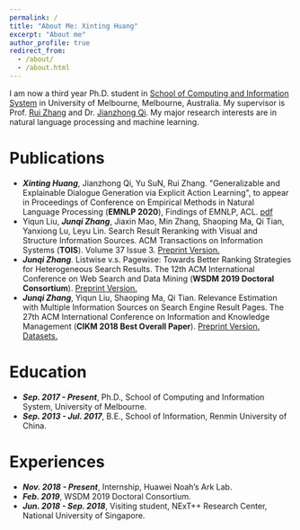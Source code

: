 ```yaml
---
permalink: /
title: "About Me: Xinting Huang"
excerpt: "About me"
author_profile: true
redirect_from: 
  - /about/
  - /about.html
---
```


I am now a third year Ph.D. student in [School of Computing and Information System](http://www.cs.tsinghua.edu.cn) in University of Melbourne, Melbourne, Australia. My supervisor is Prof. [Rui Zhang](http://www.ruizhang.info/) and Dr. [Jianzhong Qi](https://people.eng.unimelb.edu.au/jianzhongq/). My major research interests are in natural language processing and machine learning.


Publications
======
* ***Xinting Huang***, Jianzhong Qi, Yu SuN, Rui Zhang. "Generalizable and Explainable Dialogue Generation via Explicit Action Learning", to appear in Proceedings of Conference on Empirical Methods in Natural Language Processing (**EMNLP 2020**), Findings of EMNLP, ACL. [pdf](https://timhuang1.github.io) 
* Yiqun Liu, ***Junqi Zhang***, Jiaxin Mao, Min Zhang, Shaoping Ma, Qi Tian, Yanxiong Lu, Leyu Lin. Search Result Reranking with Visual and Structure Information Sources. ACM Transactions on Information Systems (**TOIS**). Volume 37 Issue 3. [Preprint Version.](http://www.thuir.cn/group/~YQLiu/publications/TOIS2019Zhang.pdf)
* ***Junqi Zhang***. Listwise v.s. Pagewise: Towards Better Ranking Strategies for Heterogeneous Search Results. The 12th ACM International Conference on Web Search and Data Mining (**WSDM 2019 Doctoral Consortium**). [Preprint Version.](https://ir-ranker.github.io/files/WSDMDC2019-zhangjunqi.pdf)
* ***Junqi Zhang***, Yiqun Liu, Shaoping Ma, Qi Tian. Relevance Estimation with Multiple Information Sources on Search Engine Result Pages. The 27th ACM International Conference on Information and Knowledge Management (**CIKM 2018 Best Overall Paper**). [Preprint Version.](http://www.thuir.cn/group/~YQLiu/publications/CIKM18Zhang.pdf) [Datasets.](http://www.thuir.cn/data-srr/)

Education
======
* ***Sep. 2017 - Present***, Ph.D., School of Computing and Information System, University of Melbourne.
* ***Sep. 2013 - Jul. 2017***, B.E., School of Information, Renmin University of China.

Experiences
======
* ***Nov. 2018 - Present***, Internship, Huawei Noah’s Ark Lab.
* ***Feb. 2019***, WSDM 2019 Doctoral Consortium.
* ***Jun. 2018 - Sep. 2018***, Visiting student, NExT++ Research Center, National University of Singapore.
